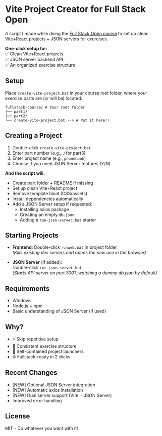 # Vite Project Creator for Full Stack Open

A script I made while doing the [Full Stack Open course](https://fullstackopen.com/) to set up clean Vite+React projects + JSON servers for exercises.

**One-click setup for:**  
✅ Clean Vite+React projects  
✅ JSON server backend API  
✅ An organized exercise structure

## Setup

Place `create-vite-project.bat` in your course root folder, where your exercise parts are (or will be) located:

```plaintext
fullstack-course/ # Your root folder
├── part1/
├── part2/
└── create-vite-project.bat --> # Put it here!!
```

##  Creating a Project

1. Double-click `create-vite-project.bat`
2. Enter part number (e.g., `3` for part3)
3. Enter project name (e.g., `phonebook`)
4. Choose if you need JSON Server features (Y/N)

**And the script will:**
- Create part folder + README if missing
- Set up clean Vite+React project
- Remove template bloat (CSS/assets)
- Install dependencies automatically
- Add a JSON Server setup if requested:
  - Installing axios package
  - Creating an empty `db.json`
  - Adding a `run-json-server.bat` starter

## Starting Projects

- **Frontend**: Double-click `runweb.bat` in project folder  
  *(Kills existing dev servers and opens the new one in the browser)*

- **JSON Server** (if added):  
  Double-click `run-json-server.bat`  
  *(Starts API server on port 3001, watching a dummy db.json by default)*

## Requirements

- Windows
- Node.js + npm
- Basic understanding of JSON Server (if used)

## Why?

- ⚡ Skip repetitive setup
- 🧩 Consistent exercise structure
- 🚦 Self-contained project launchers
- 🌐 Fullstack-ready in 2 clicks

## Recent Changes

- [NEW] Optional JSON Server integration
- [NEW] Automatic axios installation
- [NEW] Dual server support (Vite + JSON Server)
- Improved error handling

## License

MIT - Do whatever you want with it!